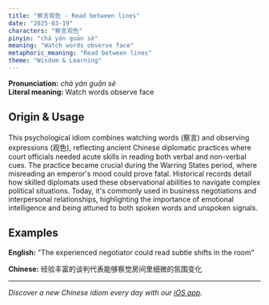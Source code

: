 ```yaml
---
title: "察言观色 - Read between lines"
date: "2025-03-19"
characters: "察言观色"
pinyin: "chá yán guān sè"
meaning: "Watch words observe face"
metaphoric_meaning: "Read between lines"
theme: "Wisdom & Learning"
---
```


**Pronunciation:** *chá yán guān sè*  
**Literal meaning:** Watch words observe face

## Origin & Usage

This psychological idiom combines watching words (察言) and observing expressions (观色), reflecting ancient Chinese diplomatic practices where court officials needed acute skills in reading both verbal and non-verbal cues. The practice became crucial during the Warring States period, where misreading an emperor's mood could prove fatal. Historical records detail how skilled diplomats used these observational abilities to navigate complex political situations. Today, it's commonly used in business negotiations and interpersonal relationships, highlighting the importance of emotional intelligence and being attuned to both spoken words and unspoken signals.

## Examples

**English:** "The experienced negotiator could read subtle shifts in the room"

**Chinese:** 经验丰富的谈判代表能够察觉房间里细微的氛围变化

---

*Discover a new Chinese idiom every day with our [iOS app](https://apps.apple.com/us/app/daily-chinese-idioms/id6670238264).*
